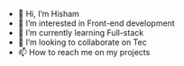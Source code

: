 - 👋 Hi, I’m Hisham
- 👀 I’m interested in Front-end development
- 🌱 I’m currently learning Full-stack 
- 💞️ I’m looking to collaborate on Tec
- 📫 How to reach me on my projects

<!---
hisham-111/hisham-111 is a ✨ special ✨ repository because its `README.md` (this file) appears on your GitHub profile.
You can click the Preview link to take a look at your changes.
--->

